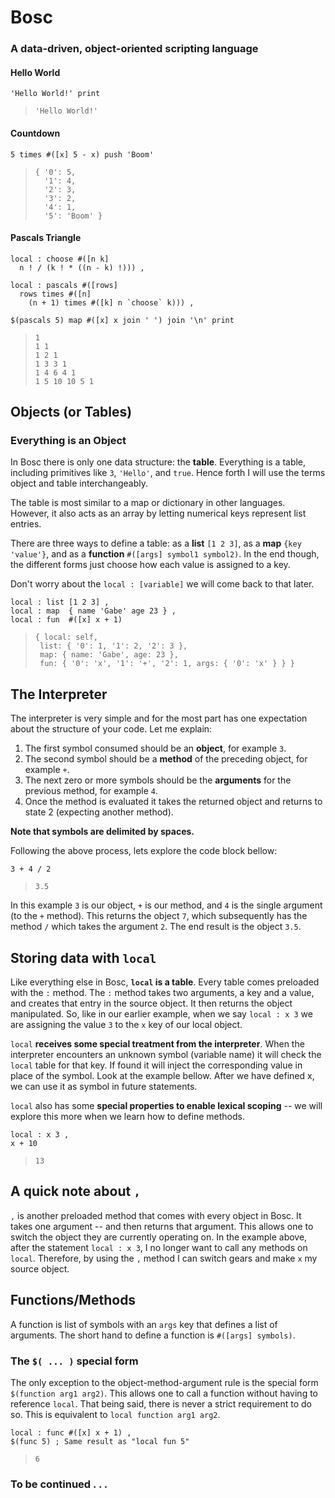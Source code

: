 # Bosc

### A data-driven, object-oriented scripting language

#### Hello World

```
'Hello World!' print
```

> ```
> 'Hello World!'
> ```

#### Countdown

```
5 times #([x] 5 - x) push 'Boom'
```

> ```
> { '0': 5,
>   '1': 4,
>   '2': 3,
>   '3': 2,
>   '4': 1,
>   '5': 'Boom' }
> ```

#### Pascals Triangle
```
local : choose #([n k] 
  n ! / (k ! * ((n - k) !))) ,

local : pascals #([rows] 
  rows times #([n] 
    (n + 1) times #([k] n `choose` k))) ,

$(pascals 5) map #([x] x join ' ') join '\n' print
```

>```
>1
>1 1
>1 2 1
>1 3 3 1
>1 4 6 4 1
>1 5 10 10 5 1
>```

## Objects (or Tables)

### Everything is an Object

In Bosc there is only one data structure: the **table**. Everything is a table,
including primitives like `3`, `'Hello'`, and `true`. Hence forth I will use the
terms object and table interchangeably.

The table is most similar to a map or dictionary in other languages. However, it
also acts as an array by letting numerical keys represent list entries.

There are three ways to define a table: as a **list** `[1 2 3]`, as a **map**
`{key 'value'}`, and as a **function** `#([args] symbol1 symbol2)`. In the end
though, the different forms just choose how each value is assigned to a key.

Don't worry about the `local : [variable]` we will come back to that later.

```
local : list [1 2 3] ,
local : map  { name 'Gabe' age 23 } ,
local : fun  #([x] x + 1)
```

> ```
> { local: self,
>  list: { '0': 1, '1': 2, '2': 3 },
>  map: { name: 'Gabe', age: 23 },
>  fun: { '0': 'x', '1': '+', '2': 1, args: { '0': 'x' } } }
> ```

## The Interpreter

The interpreter is very simple and for the most part has one expectation about
the structure of your code. Let me explain:

1. The first symbol consumed should be an **object**, for example `3`.
2. The second symbol should be a **method** of the preceding object, for example
   `+`.
3. The next zero or more symbols should be the **arguments** for the previous
   method, for example `4`.
4. Once the method is evaluated it takes the returned object and returns to
   state 2 (expecting another method).

**Note that symbols are delimited by spaces.**

Following the above process, lets explore the code block bellow:

```
3 + 4 / 2
```

> ```
> 3.5
> ```

In this example `3` is our object, `+` is our method, and `4` is the single
argument (to the `+` method). This returns the object `7`, which subsequently
has the method `/` which takes the argument `2`. The end result is the object
`3.5`.

## Storing data with `local`

Like everything else in Bosc, **`local` is a table**. Every table comes
preloaded with the `:` method. The `:` method takes two arguments, a key and a
value, and creates that entry in the source object. It then returns the object
manipulated. So, like in our earlier example, when we say `local : x 3` we are
assigning the value `3` to the `x` key of our local object.

`local` **receives some special treatment from the interpreter**. When the
interpreter encounters an unknown symbol (variable name) it will check the
`local` table for that key. If found it will inject the corresponding value in
place of the symbol. Look at the example bellow. After we have defined x, we can
use it as symbol in future statements.

`local` also has some **special properties to enable lexical scoping** -- we
will explore this more when we learn how to define methods.

```
local : x 3 ,
x + 10
```

> ```
> 13
> ```

## A quick note about `,`

`,` is another preloaded method that comes with every object in Bosc. It takes
one argument -- and then returns that argument. This allows one to switch the
object they are currently operating on. In the example above, after the
statement `local : x 3`, I no longer want to call any methods on `local`.
Therefore, by using the `,` method I can switch gears and make `x` my source
object.

## Functions/Methods

A function is list of symbols with an `args` key that defines a list of
arguments. The short hand to define a function is `#([args] symbols)`.

### The `$( ... )` special form

The only exception to the object-method-argument rule is the special form
`$(function arg1 arg2)`. This allows one to call a function without having to
reference `local`. That being said, there is never a strict requirement to do
so. This is equivalent to `local function arg1 arg2`.

```
local : func #([x] x + 1) ,
$(func 5) ; Same result as "local fun 5"
```

> ```
> 6
> ```



### To be continued . . .
